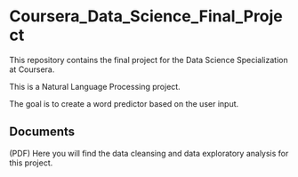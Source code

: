 # Coursera_Data_Science_Final_Project

This repository contains the final project for the Data Science Specialization at Coursera.

This is a Natural Language Processing project. 

The goal is to create a word predictor based on the user input.

## Documents

(PDF)
Here you will find the data cleansing and data exploratory analysis for this project.
